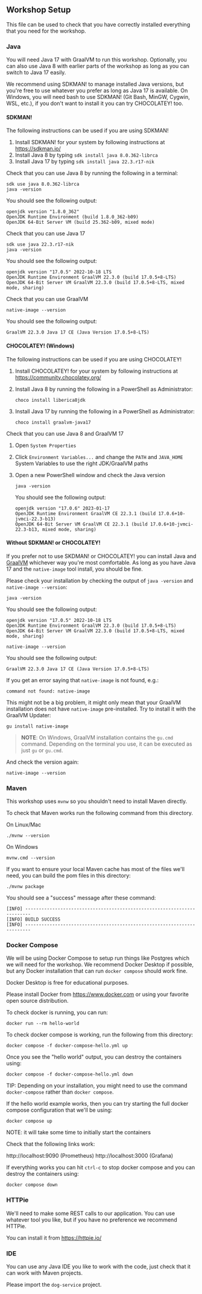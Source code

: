 ## Workshop Setup
This file can be used to check that you have correctly installed everything that you need for the workshop.

### Java
You will need Java 17 with GraalVM to run this workshop.
Optionally, you can also use Java 8 with earlier parts of the workshop as long as you can switch to Java 17 easily.

We recommend using SDKMAN! to manage installed Java versions, but you're free to use whatever you prefer as long as Java 17 is available. On Windows, you will need bash to use SDKMAN! (Git Bash, MinGW, Cygwin, WSL, etc.), if you don't want to install it you can try CHOCOLATEY! too.



#### SDKMAN!
The following instructions can be used if you are using SDKMAN!

1. Install SDKMAN! for your system by following instructions at https://sdkman.io/
2. Install Java 8 by typing `sdk install java 8.0.362-librca`
3. Install Java 17 by typing `sdk install java 22.3.r17-nik`

Check that you can use Java 8 by running the following in a terminal:

```shell
sdk use java 8.0.362-librca
java -version
```

You should see the following output:

```
openjdk version "1.8.0_362"
OpenJDK Runtime Environment (build 1.8.0_362-b09)
OpenJDK 64-Bit Server VM (build 25.362-b09, mixed mode)
```

Check that you can use Java 17

```shell
sdk use java 22.3.r17-nik
java -version
```

You should see the following output:

```
openjdk version "17.0.5" 2022-10-18 LTS
OpenJDK Runtime Environment GraalVM 22.3.0 (build 17.0.5+8-LTS)
OpenJDK 64-Bit Server VM GraalVM 22.3.0 (build 17.0.5+8-LTS, mixed mode, sharing)
```

Check that you can use GraalVM

```shell
native-image --version
```

You should see the following output:

```
GraalVM 22.3.0 Java 17 CE (Java Version 17.0.5+8-LTS)
```



#### CHOCOLATEY! (Windows)
The following instructions can be used if you are using CHOCOLATEY!

1. Install CHOCOLATEY! for your system by following instructions at https://community.chocolatey.org/
2. Install Java 8 by running the following in a PowerShell as Administrator:

   ```shell
   choco install liberica8jdk
   ```

3. Install Java 17 by running the following in a PowerShell as Administrator:

   ```shell
   choco install graalvm-java17
   ```

Check that you can use Java 8 and GraalVM 17

1. Open `System Properties`
2. Click `Environment Variables...` and change the `PATH` and `JAVA_HOME` System Variables to use the right JDK/GraalVM paths
3. Open a new PowerShell window and check the Java version

   ```shell
   java -version
   ```

   You should see the following output:

   ```
   openjdk version "17.0.6" 2023-01-17
   OpenJDK Runtime Environment GraalVM CE 22.3.1 (build 17.0.6+10-jvmci-22.3-b13)
   OpenJDK 64-Bit Server VM GraalVM CE 22.3.1 (build 17.0.6+10-jvmci-22.3-b13, mixed mode, sharing)
   ```



#### Without SDKMAN! or CHOCOLATEY!
If you prefer not to use SKDMAN! or CHOCOLATEY! you can install Java and [GraalVM](https://github.com/graalvm/graalvm-ce-builds/releases) whichever way you're most comfortable.
As long as you have Java 17 and the `native-image` tool install, you should be fine.

Please check your installation by checking the output of `java -version` and `native-image --version`:

```shell
java -version
```

You should see the following output:

```
openjdk version "17.0.5" 2022-10-18 LTS
OpenJDK Runtime Environment GraalVM 22.3.0 (build 17.0.5+8-LTS)
OpenJDK 64-Bit Server VM GraalVM 22.3.0 (build 17.0.5+8-LTS, mixed mode, sharing)
```

```shell
native-image --version
```

You should see the following output:

```
GraalVM 22.3.0 Java 17 CE (Java Version 17.0.5+8-LTS)
```

If you get an error saying that `native-image` is not found, e.g.:

```
command not found: native-image
```

This might not be a big problem, it might only mean that your GraalVM installation does not have `native-image` pre-installed. Try to install it with the GraalVM Updater:

```shell
gu install native-image
```

> **NOTE**: On Windows, GraalVM installation contains the `gu.cmd` command. Depending on the terminal you use, it can be executed as just `gu` or `gu.cmd`.

And check the version again:

```shell
native-image --version
```



### Maven
This workshop uses `mvnw` so you shouldn't need to install Maven directly.

To check that Maven works run the following command from this directory.

On Linux/Mac

```shell
./mvnw --version
```

On Windows

```shell
mvnw.cmd --version
```

If you want to ensure your local Maven cache has most of the files we'll need, you can build the pom files in this directory:

```shell
./mvnw package
```

You should see a "success" message after these command:
```
[INFO] ------------------------------------------------------------------------
[INFO] BUILD SUCCESS
[INFO] ------------------------------------------------------------------------
```



### Docker Compose
We will be using Docker Compose to setup run things like Postgres which we will need for the workshop.
We recommend Docker Desktop if possible, but any Docker installation that can run `docker compose` should work fine.

Docker Desktop is free for educational purposes.

Please install Docker from https://www.docker.com or using your favorite open source distribution.

To check docker is running, you can run:

```shell
docker run --rm hello-world
```

To check docker compose is working, run the following from this directory:

```shell
docker compose -f docker-compose-hello.yml up
```

Once you see the "hello world" output, you can destroy the containers using:

```shell
docker compose -f docker-compose-hello.yml down
```

TIP: Depending on your installation, you might need to use the command `docker-compose` rather than `docker compose`.

If the hello world example works, then you can try starting the full docker compose configuration that we'll be using:

```shell
docker compose up
```

NOTE: it will take some time to initially start the containers

Check that the following links work:

http://localhost:9090 (Prometheus)
http://localhost:3000 (Grafana)

If everything works you can hit `ctrl-c` to stop docker compose and you can destroy the containers using:

```shell
docker compose down
```



### HTTPie
We'll need to make some REST calls to our application.
You can use whatever tool you like, but if you have no preference we recommend HTTPie.

You can install it from https://httpie.io/



### IDE
You can use any Java IDE you like to work with the code, just check that it can work with Maven projects.

Please import the `dog-service` project.
